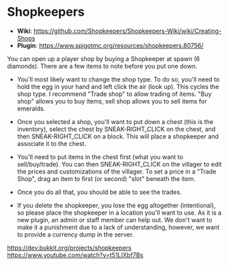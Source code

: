 # Shopkeepers

- **Wiki**: https://github.com/Shopkeepers/Shopkeepers-Wiki/wiki/Creating-Shops
- **Plugin**: https://www.spigotmc.org/resources/shopkeepers.80756/

You can open up a player shop by buying a Shopkeeper at spawn (6 diamonds). There are a few items to note before you put
one down.

- You'll most likely want to change the shop type. To do so, you'll need to hold the egg in your hand and left click the
  air (look up). This cycles the shop type. I recommend "Trade shop" to allow trading of items. "Buy shop" allows you to
  buy items, sell shop allows you to sell items for emeralds.

- Once you selected a shop, you'll want to put down a chest (this is the inventory), select the chest by
  SNEAK-RIGHT_CLICK on the chest, and then SNEAK-RIGHT_CLICK on a block. This will place a shopkeeper and associate it
  to the chest.

- You'll need to put items in the chest first (what you want to sell/buy/trade). You can then SNEAK-RIGHT_CLICK on the
  villager to edit the prices and customizations of the villager. To set a price in a "Trade Shop", drag an item to
  first (or second) "slot" beneath the item.

- Once you do all that, you should be able to see the trades.

- If you delete the shopkeeper, you lose the egg altogether (intentional), so please place the shopkeeper in a location
  you'll want to use. As it is a new plugin, an admin or staff member can help out. We don't want to make it a
  punishment due to a lack of understanding, however, we want to provide a currency dump in the server.

https://dev.bukkit.org/projects/shopkeepers https://www.youtube.com/watch?v=t51LIXbf7Bs
